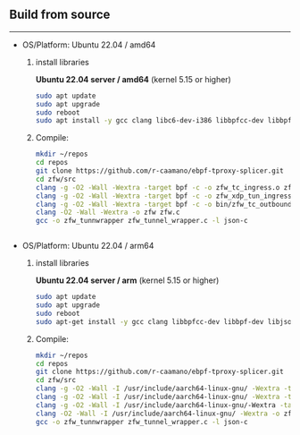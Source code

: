 ## Build from source
---
- OS/Platform: Ubuntu 22.04 / amd64
    1. install libraries

        **Ubuntu 22.04 server / amd64** (kernel 5.15 or higher)

        ```bash
        sudo apt update
        sudo apt upgrade
        sudo reboot
        sudo apt install -y gcc clang libc6-dev-i386 libbpfcc-dev libbpf-dev libjson-c-dev
        ```          

    1. Compile:

        ```bash      
        mkdir ~/repos
        cd repos
        git clone https://github.com/r-caamano/ebpf-tproxy-splicer.git 
        cd zfw/src
        clang -g -O2 -Wall -Wextra -target bpf -c -o zfw_tc_ingress.o zfw_tc_ingress.c
        clang -g -O2 -Wall -Wextra -target bpf -c -o zfw_xdp_tun_ingress.o zfw_xdp_tun_ingress.c
        clang -g -O2 -Wall -Wextra -target bpf -c -o bin/zfw_tc_outbound_track.o zfw_tc_outbound_track.c
        clang -O2 -Wall -Wextra -o zfw zfw.c
        gcc -o zfw_tunnwrapper zfw_tunnel_wrapper.c -l json-c
    ```  

- OS/Platform: Ubuntu 22.04 / arm64
    1. install libraries

        **Ubuntu 22.04 server / arm** (kernel 5.15 or higher)

        ```bash
        sudo apt update
        sudo apt upgrade
        sudo reboot
        sudo apt-get install -y gcc clang libbpfcc-dev libbpf-dev libjson-c-dev
        ```          

    1. Compile:

        ```bash      
        mkdir ~/repos
        cd repos
        git clone https://github.com/r-caamano/ebpf-tproxy-splicer.git 
        cd zfw/src
        clang -g -O2 -Wall -I /usr/include/aarch64-linux-gnu/ -Wextra -target bpf -c -o zfw_tc_ingress.o zfw_tc_ingress.c
        clang -g -O2 -Wall -I /usr/include/aarch64-linux-gnu/ -Wextra -target bpf -c -o zfw_xdp_tun_ingress.o zfw_xdp_tun_ingress.c
        clang -g -O2 -Wall -I /usr/include/aarch64-linux-gnu/-Wextra -target bpf -c -o zfw_tc_outbound_track.o zfw_tc_outbound_track.c
        clang -O2 -Wall -I /usr/include/aarch64-linux-gnu/ -Wextra -o zfw zfw.c
        gcc -o zfw_tunnwrapper zfw_tunnel_wrapper.c -l json-c
    ```     

    

